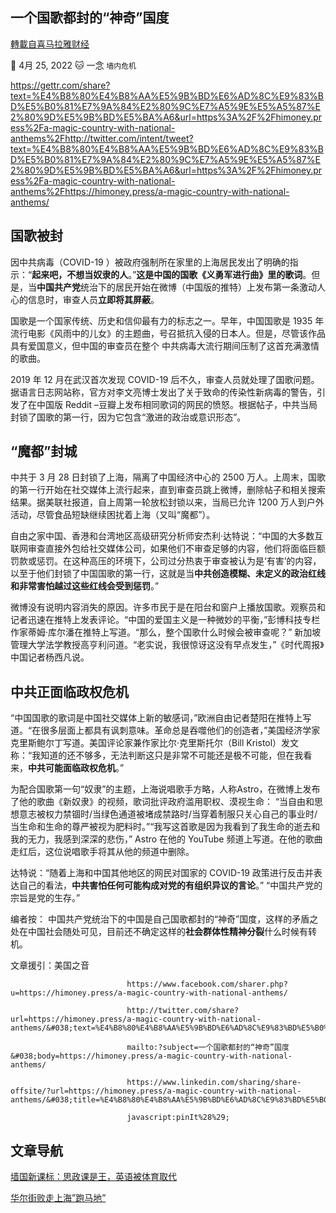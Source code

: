 
## 一个国歌都封的“神奇”国度
[轉載自喜马拉雅财经](https://himoney.press/a-magic-country-with-national-anthems/)

:date: 4月 25, 2022 :cat: 一念 `墙内危机` 

https://gettr.com/share?text=%E4%B8%80%E4%B8%AA%E5%9B%BD%E6%AD%8C%E9%83%BD%E5%B0%81%E7%9A%84%E2%80%9C%E7%A5%9E%E5%A5%87%E2%80%9D%E5%9B%BD%E5%BA%A6&url=https%3A%2F%2Fhimoney.press%2Fa-magic-country-with-national-anthems%2Fhttp://twitter.com/intent/tweet?text=%E4%B8%80%E4%B8%AA%E5%9B%BD%E6%AD%8C%E9%83%BD%E5%B0%81%E7%9A%84%E2%80%9C%E7%A5%9E%E5%A5%87%E2%80%9D%E5%9B%BD%E5%BA%A6&url=https%3A%2F%2Fhimoney.press%2Fa-magic-country-with-national-anthems%2Fhttps://himoney.press/a-magic-country-with-national-anthems/

## 国歌被封
    
因中共病毒（COVID-19 ）被政府强制所在家里的上海居民发出了明确的指示：“**起来吧，不想当奴隶的人**。”**这是中国的国歌《义勇军进行曲》里的歌词**。但是，当**中国共产党**统治下的居民开始在微博（中国版的推特）上发布第一条激动人心的信息时，审查人员**立即将其屏蔽**。
    
国歌是一个国家传统、历史和信仰最有力的标志之一。早年，中国国歌是 1935 年流行电影《风雨中的儿女》的主题曲，号召抵抗入侵的日本人。但是，尽管该作品具有爱国意义，但中国的审查员在整个 中共病毒大流行期间压制了这首充满激情的歌曲。
    
2019 年 12 月在武汉首次发现 COVID-19 后不久，审查人员就处理了国歌问题。据语言日志网站称，官方对李文亮博士发出了关于致命的传染性新病毒的警告，引发了在中国版 Reddit –豆瓣上发布相同歌词的网民的愤怒。根据帖子，中共当局封锁了国歌的第一行，因为它包含“激进的政治或意识形态”。
    
## **“魔都”封城**
    
中共于 3 月 28 日封锁了上海，隔离了中国经济中心的 2500 万人。上周末，国歌的第一行开始在社交媒体上流行起来，直到审查员跳上微博，删除帖子和相关搜索结果。据美联社报道，自上周第一轮放松封锁以来，当局已允许 1200 万人到户外活动，尽管食品短缺继续困扰着上海（又叫“魔都”）。
    
自由之家中国、香港和台湾地区高级研究分析师安杰利·达特说：“中国的大多数互联网审查直接外包给社交媒体公司，如果他们不审查足够的内容，他们将面临巨额罚款或惩罚。在这种高压的环境下，公司过分热衷于审查被认为是‘有害’的内容，以至于他们封锁了中国国歌的第一行，这就是当**中共创造模糊、未定义的政治红线和非常害怕越过这些红线会受到惩罚**。”
    
微博没有说明内容消失的原因。许多市民于是在阳台和窗户上播放国歌。观察员和记者迅速在推特上发表评论。“中国的爱国主义是一种微妙的平衡，”彭博科技专栏作家蒂姆·库尔潘在推特上写道。“那么，整个国歌什么时候会被审查呢？” 新加坡管理大学法学教授高亨利问道。“老实说，我很惊讶这没有早点发生，”《时代周报》中国记者杨西凡说。
    
## **中共正面临政权危机**
    
“中国国歌的歌词是中国社交媒体上新的敏感词，”欧洲自由记者楚阳在推特上写道。“在很多层面上都具有讽刺意味。革命总是吞噬他们的创造者，”美国经济学家克里斯鲍尔丁写道。美国评论家兼作家比尔·克里斯托尔（Bill Kristol）发文称：“我知道的还不够多，无法判断这只是非常不可能还是极不可能，但在我看来，**中共可能面临政权危机**。”
    
为配合国歌第一句“奴隶”的主题，上海说唱歌手方略，人称Astro，在微博上发布了他的歌曲《新奴隶》的视频，歌词批评政府滥用职权、漠视生命： “当自由和思想意志被权力禁锢时/当绿色通道被堵成禁路时/当穿着制服只关心自己的事业时/当生命和生命的尊严被视为肥料时。”“我写这首歌是因为我看到了我生命的逝去和我的无力，我感到深深的悲伤，” Astro 在他的 YouTube 频道上写道。在他的歌曲走红后，这位说唱歌手将其从他的频道中删除。
    
达特说：“随着上海和中国其他地区的网民对国家的 COVID-19 政策进行反击并表达自己的看法，**中共害怕任何可能构成对党的有组织异议的言论**。” “中国共产党的宗旨是党的生存。”
    
编者按：
中国共产党统治下的中国是自己国歌都封的“神奇”国度，这样的矛盾之处在中国社会随处可见，目前还不确定这样的**社会群体性精神分裂**什么时候有转机。
    
文章援引：美国之音

                              https://www.facebook.com/sharer.php?u=https://himoney.press/a-magic-country-with-national-anthems/

                              http://twitter.com/share?url=https://himoney.press/a-magic-country-with-national-anthems/&#038;text=%E4%B8%80%E4%B8%AA%E5%9B%BD%E6%AD%8C%E9%83%BD%E5%B0%81%E7%9A%84%E2%80%9C%E7%A5%9E%E5%A5%87%E2%80%9D%E5%9B%BD%E5%BA%A6
            
                              mailto:?subject=一个国歌都封的“神奇”国度&#038;body=https://himoney.press/a-magic-country-with-national-anthems/

                              https://www.linkedin.com/sharing/share-offsite/?url=https://himoney.press/a-magic-country-with-national-anthems/&#038;title=%E4%B8%80%E4%B8%AA%E5%9B%BD%E6%AD%8C%E9%83%BD%E5%B0%81%E7%9A%84%E2%80%9C%E7%A5%9E%E5%A5%87%E2%80%9D%E5%9B%BD%E5%BA%A6

                              javascript:pinIt%28%29;    

                 	
## 文章导航
	

[墙国新课标：思政课是王，英语被体育取代](https://himoney.press/english-is-replaced-by-sports/)

[华尔街败走上海”跑马地”](https://himoney.press/the-failure-of-wall-street-in-shanghai/)
